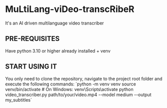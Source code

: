 # MuLtiLang-viDeo-transcRibeR
It's an AI driven multilanguage video transcriber

## PRE-REQUISITES
Have python 3.10 or higher already installed + venv

## START USING IT
You only need to clone the repository, navigate to the project root folder and execute the following commands:
´python -m venv venv
source venv/bin/activate  # On Windows: venv\Scripts\activate
python video_transcriber.py path/to/your/video.mp4 --model medium --output my_subtitles´


